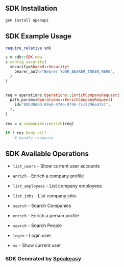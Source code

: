 <!-- Start SDK Installation -->
## SDK Installation

```bash
gem install openapi
```

<!-- End SDK Installation -->

## SDK Example Usage
<!-- Start SDK Example Usage -->
```ruby
require_relative sdk

s = sdk::SDK.new
s.config_security(
  security=Shared::Security(
    bearer_auth="Bearer YOUR_BEARER_TOKEN_HERE",
  )
)

   
req = operations.Operations::EnrichCompanyRequest(
  path_params=Operations::EnrichCompanyRequest(
    id="89bd9d8d-69a6-474e-8f46-7cc8796ed151",
  ),
)
    
res = s.companies::enrich(req)

if ! res.body.nil?
    # handle response

```

<!-- End SDK Example Usage -->

<!-- Start SDK Available Operations -->
## SDK Available Operations



* `list_users` - Show current user accounts


* `enrich` - Enrich a company profile
* `list_employees` - List company employees
* `list_jobs` - List company jobs
* `search` - Search Companies


* `enrich` - Enrich a person profile
* `search` - Search People


* `login` - Login user
* `me` - Show current user

<!-- End SDK Available Operations -->

### SDK Generated by [Speakeasy](https://docs.speakeasyapi.dev/docs/using-speakeasy/client-sdks)
